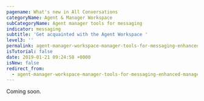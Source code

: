 ```yaml
---
pagename: What's new in All Conversations
categoryName: Agent & Manager Workspace
subCategoryName: Agent manager tools for messaging
indicator: messaging
subtitle: 'Get acquainted with the Agent Workspace '
level3: ''
permalink: agent-manager-workspace-manager-tools-for-messaging-enhanced-manager-workspace-for-messaging-whats-new-in-all-conversations.html
isTutorial: false
date: 2019-01-21 09:24:58 +0000
isNew: false
redirect_from:
  - agent-manager-workspace-manager-tools-for-messaging-enhanced-manager-workspace-for-messaging-whats-new-in-all-connections.html
---
```


Coming soon.

